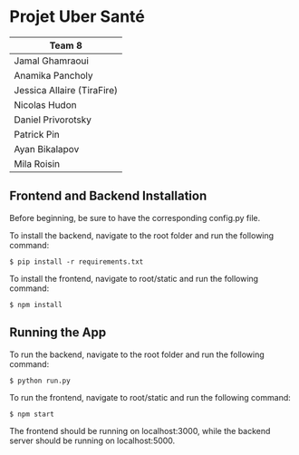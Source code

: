 # Projet Uber Santé

|Team 8|
|---|
|Jamal Ghamraoui|
|Anamika Pancholy|
|Jessica Allaire (TiraFire)|
|Nicolas Hudon|
|Daniel Privorotsky|
|Patrick Pin|
|Ayan Bikalapov|
|Mila Roisin|


## Frontend and Backend Installation

Before beginning, be sure to have the corresponding config.py file.

To install the backend, navigate to the root folder and run the following command:
```
$ pip install -r requirements.txt
```

To install the frontend, navigate to root/static and run the following command:
```
$ npm install
```

## Running the App

To run the backend, navigate to the root folder and run the following command:
```
$ python run.py
```

To run the frontend, navigate to root/static and run the following command:
```
$ npm start
```

The frontend should be running on localhost:3000, while the backend server should be running on localhost:5000.
